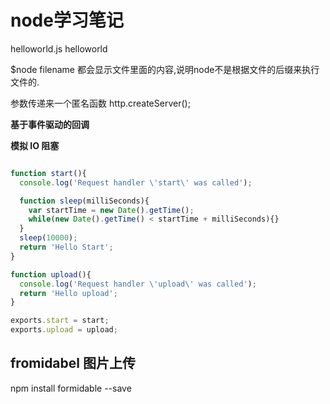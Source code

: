 # node学习笔记

helloworld.js helloworld

$node filename 都会显示文件里面的内容,说明node不是根据文件的后缀来执行文件的.

参数传递来一个匿名函数
http.createServer();

**基于事件驱动的回调**


**模拟 IO 阻塞** 
``` javascript

function start(){
  console.log('Request handler \'start\' was called');

  function sleep(milliSeconds){
    var startTime = new Date().getTime();
    while(new Date().getTime() < startTime + milliSeconds){}
  }
  sleep(10000);
  return 'Hello Start';
}

function upload(){
  console.log('Request handler \'upload\' was called');
  return 'Hello upload';
}

exports.start = start;
exports.upload = upload;

```

## fromidabel  图片上传

npm install formidable --save





